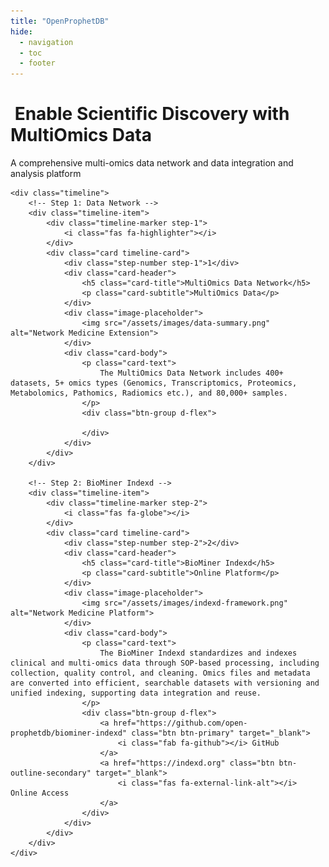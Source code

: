 ```yaml
---
title: "OpenProphetDB"
hide:
  - navigation
  - toc
  - footer
---
```


<div class="timeline-container">
    <div class="timeline-header">
        <h1><i class="fas fa-project-diagram"></i>&nbsp;Enable Scientific Discovery with MultiOmics Data</h1>
        <p>A comprehensive multi-omics data network and data integration and analysis platform</p>
    </div>
    
    <div class="timeline">
        <!-- Step 1: Data Network -->
        <div class="timeline-item">
            <div class="timeline-marker step-1">
                <i class="fas fa-highlighter"></i>
            </div>
            <div class="card timeline-card">
                <div class="step-number step-1">1</div>
                <div class="card-header">
                    <h5 class="card-title">MultiOmics Data Network</h5>
                    <p class="card-subtitle">MultiOmics Data</p>
                </div>
                <div class="image-placeholder">
                    <img src="/assets/images/data-summary.png" alt="Network Medicine Extension">
                </div>
                <div class="card-body">
                    <p class="card-text">
                        The MultiOmics Data Network includes 400+ datasets, 5+ omics types (Genomics, Transcriptomics, Proteomics, Metabolomics, Pathomics, Radiomics etc.), and 80,000+ samples.
                    </p>
                    <div class="btn-group d-flex">

                    </div>
                </div>
            </div>
        </div>
        
        <!-- Step 2: BioMiner Indexd -->
        <div class="timeline-item">
            <div class="timeline-marker step-2">
                <i class="fas fa-globe"></i>
            </div>
            <div class="card timeline-card">
                <div class="step-number step-2">2</div>
                <div class="card-header">
                    <h5 class="card-title">BioMiner Indexd</h5>
                    <p class="card-subtitle">Online Platform</p>
                </div>
                <div class="image-placeholder">
                    <img src="/assets/images/indexd-framework.png" alt="Network Medicine Platform">
                </div>
                <div class="card-body">
                    <p class="card-text">
                        The BioMiner Indexd standardizes and indexes clinical and multi-omics data through SOP-based processing, including collection, quality control, and cleaning. Omics files and metadata are converted into efficient, searchable datasets with versioning and unified indexing, supporting data integration and reuse.
                    </p>
                    <div class="btn-group d-flex">
                        <a href="https://github.com/open-prophetdb/biominer-indexd" class="btn btn-primary" target="_blank">
                            <i class="fab fa-github"></i> GitHub
                        </a>
                        <a href="https://indexd.org" class="btn btn-outline-secondary" target="_blank">
                            <i class="fas fa-external-link-alt"></i> Online Access
                        </a>
                    </div>
                </div>
            </div>
        </div>
    </div>
</div>
